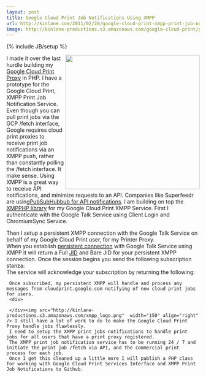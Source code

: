 ```yaml
---
layout: post
title: Google Cloud Print Job Notifications Using XMPP
url: http://kinlane.com/2011/02/28/google-cloud-print-xmpp-print-job-notifications/
image: http://kinlane-productions.s3.amazonaws.com/google-cloud-print/google-cloud-print-mimeo.png
---
```

{% include JB/setup %}
<img src="http://kinlane-productions.s3.amazonaws.com/google-cloud-print/google-cloud-print-mimeo.png"  width="350" align="right" />I made it over the last hurdle building my <a title="Google Cloud Print Proxy" href="http://www.kinlane.com/2011/02/google-cloud-print-proxy-cloud-printer/">Google Cloud Print Proxy</a> in PHP.
I have a prototype for the Google Cloud Print, XMPP Print Job Notification Service.
Even though you can pull print jobs via the GCP /fetch interface, Google requires cloud print proxies to receive print job notifications via an XMPP push, rather than constantly polling the /fetch interface.
It make sense. Using XMPP is a great way to receive API notifications, and minimize requests to an API. Companies like Superfeedr are using<a title="PubSubHubbub for API Notifications" href="http://blog.apievangelist.com/2011/02/23/pubsubhubbub-for-apis/">PubSubHubbub for API notifications</a>.
I am building on top the <a title="XMPHP Library" href="http://code.google.com/p/xmpphp/">XMPPHP library</a> for my Google Cloud Print XMPP Service.
First I authenticate with the Google Talk Service using Client Login and ChromiumSync Service.
<div>
     
</div>
Then I setup a persistent XMPP connection with the Google Talk Service on behalf of my Google Cloud Print user, for my Printer Proxy.

<div>
     
</div>When you establish <a class="zem_slink" title="HTTP persistent connection" rel="wikipedia" href="http://en.wikipedia.org/wiki/HTTP_persistent_connection">persistent connection</a> with Google Talk Service using XMPP it will return a Full <a class="zem_slink" title="Extensible Messaging and Presence Protocol" rel="wikipedia" href="http://en.wikipedia.org/wiki/Extensible_Messaging_and_Presence_Protocol">JID</a> and Bare JID for your persistent XMPP connection.
Once the session begins you send the following subscription stanza:
<div>
     
</div>
The service will acknowledge your subscription by returning the following:

<div>
     
     Once subscribed, my persistent XMPP will handle and process any messages from cloudprint.google.com notifying of new cloud print jobs for users.
     <div>
          
     </div><img src="http://kinlane-productions.s3.amazonaws.com/xmpp_logo.png"  width="150" align="right" /> I still have a lot of work to do to make the Google Cloud Print Proxy handle jobs flawlessly.
     I need to setup the XMPP print jobs notifications to handle print jobs for all users that have a print proxy registered.
     The XMPP print job notification service has to be running 24 / 7 and initiate the print job /fetch via API, and the commercial print process for each job.
     Once I get this cleaned up a little more I will publish a PHP class for working with Google Cloud Print Services Interface and XMPP Print Job Notifications to Github.
     
</div>